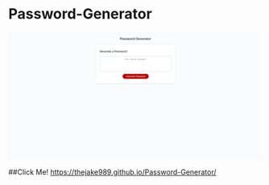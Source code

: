 # Password-Generator

![alt text](https://github.com/thejake989/Password-Generator/raw/main/assets/images/screenshot.jpeg "Password-Generator")

##Click Me!
https://thejake989.github.io/Password-Generator/
